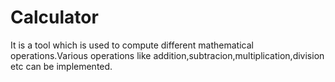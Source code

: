 # Calculator
It is a tool which is used to compute different mathematical operations.Various operations like addition,subtracion,multiplication,division etc can be implemented.
